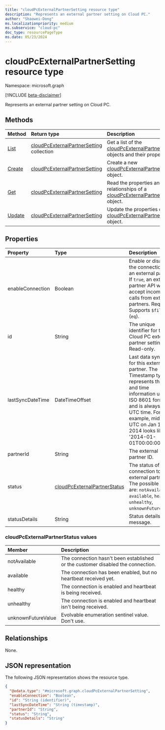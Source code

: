 ```yaml
---
title: "cloudPcExternalPartnerSetting resource type"
description: "Represents an external partner setting on Cloud PC."
author: "Shaowei-Dong"
ms.localizationpriority: medium
ms.subservice: "cloud-pc"
doc_type: resourcePageType
ms.date: 05/23/2024
---
```


# cloudPcExternalPartnerSetting resource type

Namespace: microsoft.graph

[!INCLUDE [beta-disclaimer](../../includes/beta-disclaimer.md)]

Represents an external partner setting on Cloud PC.

## Methods
|Method|Return type|Description|
|:---|:---|:---|
|[List](../api/virtualendpoint-list-externalpartnersettings.md)|[cloudPcExternalPartnerSetting](../resources/cloudpcexternalpartnersetting.md) collection|Get a list of the [cloudPcExternalPartnerSetting](../resources/cloudpcexternalpartnersetting.md) objects and their properties.|
|[Create](../api/virtualendpoint-post-externalpartnersettings.md)|[cloudPcExternalPartnerSetting](../resources/cloudpcexternalpartnersetting.md)|Create a new [cloudPcExternalPartnerSetting](../resources/cloudpcexternalpartnersetting.md) object.|
|[Get](../api/cloudpcexternalpartnersetting-get.md)|[cloudPcExternalPartnerSetting](../resources/cloudpcexternalpartnersetting.md)|Read the properties and relationships of a [cloudPcExternalPartnerSetting](../resources/cloudpcexternalpartnersetting.md) object.|
|[Update](../api/cloudpcexternalpartnersetting-update.md)|[cloudPcExternalPartnerSetting](../resources/cloudpcexternalpartnersetting.md)|Update the properties of a [cloudPcExternalPartnerSetting](../resources/cloudpcexternalpartnersetting.md) object.|

## Properties
|Property|Type|Description|
|:---|:---|:---|
|enableConnection|Boolean|Enable or disable the connection to an external partner. If `true`, an external partner API will accept incoming calls from external partners. Required. Supports `$filter` (`eq`).|
|id|String|The unique identifier for the Cloud PC external partner setting. Read-only. |
|lastSyncDateTime|DateTimeOffset|Last data sync time for this external partner. The Timestamp type represents the date and time information using ISO 8601 format and is always in UTC time. For example, midnight UTC on Jan 1, 2014 looks like this: '2014-01-01T00:00:00Z'.|
|partnerId|String|The external partner ID.|
|status|[cloudPcExternalPartnerStatus](#cloudpcexternalpartnerstatus-values)|The status of the connection to the external partner. The possible values are: `notAvailable`, `available`, `healthy`, `unhealthy`, `unknownFutureValue`.|
|statusDetails|String|Status details message.|

### cloudPcExternalPartnerStatus values 
|Member|Description|
|:---|:---|
|notAvailable|The connection hasn't been established or the customer disabled the connection.|
|available|The connection has been enabled, but no heartbeat received yet.|
|healthy|The connection is enabled and heartbeat is being received.|
|unhealthy|The connection is enabled and heartbeat isn't being received.|
|unknownFutureValue|Evolvable enumeration sentinel value. Don't use.|

## Relationships
None.

## JSON representation
The following JSON representation shows the resource type.
<!-- {
  "blockType": "resource",
  "keyProperty": "id",
  "@odata.type": "microsoft.graph.cloudPcExternalPartnerSetting",
  "baseType": "microsoft.graph.entity",
  "openType": false
}
-->
``` json
{
  "@odata.type": "#microsoft.graph.cloudPcExternalPartnerSetting",
  "enableConnection": "Boolean",  
  "id": "String (identifier)",
  "lastSyncDateTime": "String (timestamp)",
  "partnerId": "String",
  "status": "String",
  "statusDetails": "String"
}
```
